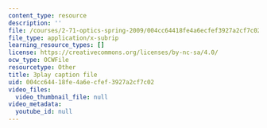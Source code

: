 ```yaml
---
content_type: resource
description: ''
file: /courses/2-71-optics-spring-2009/004cc64418fe4a6ecfef3927a2cf7c02_8u0Mfs1m_r8.srt
file_type: application/x-subrip
learning_resource_types: []
license: https://creativecommons.org/licenses/by-nc-sa/4.0/
ocw_type: OCWFile
resourcetype: Other
title: 3play caption file
uid: 004cc644-18fe-4a6e-cfef-3927a2cf7c02
video_files:
  video_thumbnail_file: null
video_metadata:
  youtube_id: null
---
```

